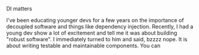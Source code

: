 DI matters

I've been educating younger devs for a few years on the importance of decoupled software and things like dependency injection.  Recently, I had a young dev show a lot of excitement and tell me it was about building "robust software".  I immediately turned to him and said, bzzzz nope.  It is about writing testable and maintainable components.  You can 